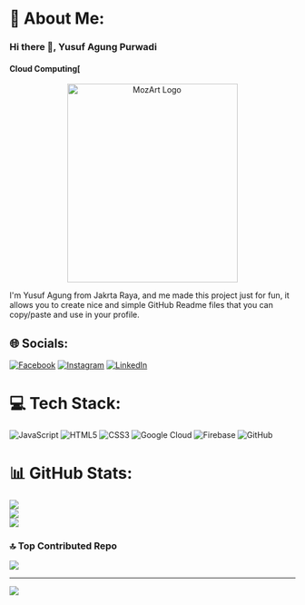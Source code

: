 # 💫 About Me:
### Hi there 👋, Yusuf Agung Purwadi
#### Cloud Computing[
<p align="center">
  <img src="(https://github.com/YusufAgungPurwadi/YusufAgungPurwadi/blob/main/Yusuf.jpeg)" alt="MozArt Logo" width="300" height="350">
</p>

I'm Yusuf Agung from Jakrta Raya, and me made this project just for fun, it allows you to create nice and simple GitHub Readme files that you can copy/paste and use in your profile.<br>


## 🌐 Socials:
[![Facebook](https://img.shields.io/badge/Facebook-%231877F2.svg?logo=Facebook&logoColor=white)](https://facebook.com/https://www.facebook.com/yusufagung.yusufagung) [![Instagram](https://img.shields.io/badge/Instagram-%23E4405F.svg?logo=Instagram&logoColor=white)](https://instagram.com/https://www.instagram.com/invites/contact/?igsh=1ek9zo01pabqd&utm_content=21oefwo) [![LinkedIn](https://img.shields.io/badge/LinkedIn-%230077B5.svg?logo=linkedin&logoColor=white)](https://linkedin.com/in/https://www.linkedin.com/in/yusuf-agung-a1b611333/) 

# 💻 Tech Stack:
![JavaScript](https://img.shields.io/badge/javascript-%23323330.svg?style=flat&logo=javascript&logoColor=%23F7DF1E) ![HTML5](https://img.shields.io/badge/html5-%23E34F26.svg?style=flat&logo=html5&logoColor=white) ![CSS3](https://img.shields.io/badge/css3-%231572B6.svg?style=flat&logo=css3&logoColor=white) ![Google Cloud](https://img.shields.io/badge/GoogleCloud-%234285F4.svg?style=flat&logo=google-cloud&logoColor=white) ![Firebase](https://img.shields.io/badge/firebase-%23039BE5.svg?style=flat&logo=firebase) ![GitHub](https://img.shields.io/badge/github-%23121011.svg?style=flat&logo=github&logoColor=white)
# 📊 GitHub Stats:
![](https://github-readme-stats.vercel.app/api?username=YusufAgungPurwadi&theme=discord_old_blurple&hide_border=true&include_all_commits=false&count_private=false)<br/>
![](https://github-readme-streak-stats.herokuapp.com/?user=YusufAgungPurwadi&theme=discord_old_blurple&hide_border=true)<br/>
![](https://github-readme-stats.vercel.app/api/top-langs/?username=YusufAgungPurwadi&theme=discord_old_blurple&hide_border=true&include_all_commits=false&count_private=false&layout=compact)

### 🔝 Top Contributed Repo
![](https://github-contributor-stats.vercel.app/api?username=YusufAgungPurwadi&limit=5&theme=dark&combine_all_yearly_contributions=true)

---
[![](https://visitcount.itsvg.in/api?id=YusufAgungPurwadi&icon=0&color=0)](https://visitcount.itsvg.in)

<!-- Proudly created with GPRM ( https://gprm.itsvg.in ) -->
